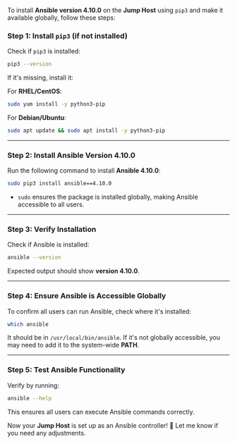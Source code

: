 To install **Ansible version 4.10.0** on the **Jump Host** using `pip3` and make it available globally, follow these steps:

### **Step 1: Install `pip3` (if not installed)**
Check if `pip3` is installed:
```bash
pip3 --version
```
If it's missing, install it:

For **RHEL/CentOS**:
```bash
sudo yum install -y python3-pip
```
For **Debian/Ubuntu**:
```bash
sudo apt update && sudo apt install -y python3-pip
```

---

### **Step 2: Install Ansible Version 4.10.0**
Run the following command to install **Ansible 4.10.0**:
```bash
sudo pip3 install ansible==4.10.0
```
- `sudo` ensures the package is installed globally, making Ansible accessible to all users.

---

### **Step 3: Verify Installation**
Check if Ansible is installed:
```bash
ansible --version
```
Expected output should show **version 4.10.0**.

---

### **Step 4: Ensure Ansible is Accessible Globally**
To confirm all users can run Ansible, check where it's installed:
```bash
which ansible
```
It should be in `/usr/local/bin/ansible`. If it's not globally accessible, you may need to add it to the system-wide **PATH**.

---

### **Step 5: Test Ansible Functionality**
Verify by running:
```bash
ansible --help
```
This ensures all users can execute Ansible commands correctly.

Now your **Jump Host** is set up as an Ansible controller! 🚀 Let me know if you need any adjustments.
